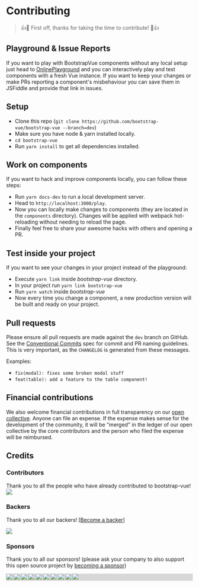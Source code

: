 # Contributing

> 👍🎉 First off, thanks for taking the time to contribute! 🎉👍

## Playground & Issue Reports

If you want to play with BootstrapVue components without any local setup just head to
[OnlinePlayground](https://bootstrap-vue.js.org/play) and you can interactively play and test
components with a fresh Vue instance. If you want to keep your changes or make PRs reporting a
component's misbehaviour you can save them in JSFiddle and provide that link in issues.

## Setup

- Clone this repo (`git clone https://github.com/bootstrap-vue/bootstrap-vue --branch=dev`)
- Make sure you have node & yarn installed locally.
- `cd bootstrap-vue`
- Run `yarn install` to get all dependencies installed.

## Work on components

If you want to hack and improve components locally, you can follow these steps:

- Run `yarn docs-dev` to run a local development server.
- Head to `http://localhost:3000/play`.
- Now you can locally make changes to components (they are located in the `components` directory).
  Changes will be applied with webpack hot-reloading without needing to reload the page.
- Finally feel free to share your awesome hacks with others and opening a PR.

## Test inside your project

If you want to see your changes in your project instead of the playground:

- Execute `yarn link` inside _bootstrap-vue_ directory.
- In your project run `yarn link bootstrap-vue`
- Run `yarn watch` inside _bootstrap-vue_
- Now every time you change a component, a new production version will be built and ready on your
  project.

## Pull requests

Please ensure all pull requests are made against the `dev` branch on GitHub. See the
[Conventional Commits](https://conventionalcommits.org/) spec for commit and PR naming guidelines.
This is very important, as the `CHANGELOG` is generated from these messages.

Examples:

- `fix(modal): fixes some broken modal stuff`
- `feat(table): add a feature to the table component!`

## Financial contributions

We also welcome financial contributions in full transparency on our
[open collective](https://opencollective.com/bootstrap-vue). Anyone can file an expense. If the
expense makes sense for the development of the community, it will be "merged" in the ledger of our
open collective by the core contributors and the person who filed the expense will be reimbursed.

## Credits

### Contributors

Thank you to all the people who have already contributed to bootstrap-vue!
<a href="https://github.com/bootstrap-vue/bootstrap-vue/graphs/contributors"><img src="https://opencollective.com/bootstrap-vue/contributors.svg?width=890" class="img-fluid"></a>

### Backers

Thank you to all our backers! [[Become a backer](https://opencollective.com/bootstrap-vue#backer)]

<a href="https://opencollective.com/bootstrap-vue#backers" target="_blank"><img src="https://opencollective.com/bootstrap-vue/backers.svg?width=890" class="img-fluid"></a>

### Sponsors

Thank you to all our sponsors! (please ask your company to also support this open source project by
[becoming a sponsor](https://opencollective.com/bootstrap-vue#sponsor))

<div class="p-3 mb-3 rounded-lg text-center" style="background-color: #d7d7d7;">
  <a href="https://opencollective.com/bootstrap-vue/sponsor/0/website" target="_blank" class="d-inline-block m-3"><img src="https://opencollective.com/bootstrap-vue/sponsor/0/avatar.svg"></a>
  <a href="https://opencollective.com/bootstrap-vue/sponsor/1/website" target="_blank" class="d-inline-block m-3"><img src="https://opencollective.com/bootstrap-vue/sponsor/1/avatar.svg"></a>
  <a href="https://opencollective.com/bootstrap-vue/sponsor/2/website" target="_blank" class="d-inline-block m-3"><img src="https://opencollective.com/bootstrap-vue/sponsor/2/avatar.svg"></a>
  <a href="https://opencollective.com/bootstrap-vue/sponsor/3/website" target="_blank" class="d-inline-block m-3"><img src="https://opencollective.com/bootstrap-vue/sponsor/3/avatar.svg"></a>
  <a href="https://opencollective.com/bootstrap-vue/sponsor/4/website" target="_blank" class="d-inline-block m-3"><img src="https://opencollective.com/bootstrap-vue/sponsor/4/avatar.svg"></a>
  <a href="https://opencollective.com/bootstrap-vue/sponsor/5/website" target="_blank" class="d-inline-block m-3"><img src="https://opencollective.com/bootstrap-vue/sponsor/5/avatar.svg"></a>
  <a href="https://opencollective.com/bootstrap-vue/sponsor/6/website" target="_blank" class="d-inline-block m-3"><img src="https://opencollective.com/bootstrap-vue/sponsor/6/avatar.svg"></a>
  <a href="https://opencollective.com/bootstrap-vue/sponsor/7/website" target="_blank" class="d-inline-block m-3"><img src="https://opencollective.com/bootstrap-vue/sponsor/7/avatar.svg"></a>
  <a href="https://opencollective.com/bootstrap-vue/sponsor/8/website" target="_blank" class="d-inline-block m-3"><img src="https://opencollective.com/bootstrap-vue/sponsor/8/avatar.svg"></a>
  <a href="https://opencollective.com/bootstrap-vue/sponsor/9/website" target="_blank" class="d-inline-block m-3"><img src="https://opencollective.com/bootstrap-vue/sponsor/9/avatar.svg"></a>
</div>
